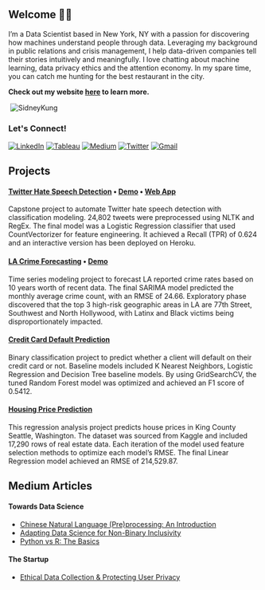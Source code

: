 <!--




Hi there!

Please do not copy this. I would really appreciate it :)




-->


## Welcome 👋🏼

I’m a Data Scientist based in New York, NY with a passion for discovering how machines understand people through data. Leveraging my background in public relations and crisis management, I help data-driven companies tell their stories intuitively and meaningfully. I love chatting about machine learning, data privacy ethics and the attention economy. In my spare time, you can catch me hunting for the best restaurant in the city. 
  
**Check out my website [here](https://www.sidneykung.com/) to learn more.**

<!--




Especially this next section. 
Please email me if you would like to use this code: sidneyjkung@gmail.com
Thanks!




-->

<p align=left><span align="left">&nbsp;<img align="center" src=https://github-readme-stats.vercel.app/api?username=SidneyKung&theme=buefy&bg_color=FAFBFC&show_icons=true&custom_title=GiHub%20Stats&include_all_commits=true&hide=issues,contribs&count_private=true" alt="SidneyKung" /></span>

### Let's Connect!

<a href="https://www.linkedin.com/in/sidneykung/" target="_blank"><img alt="LinkedIn" src="https://img.shields.io/badge/linkedin-%230077B5.svg?&style=for-the-badge&logo=linkedin&logoColor=white" /></a> <a href="https://public.tableau.com/profile/sidney.kung#!/" target="_blank"><img alt="Tableau" src="https://img.shields.io/badge/tableau-%230077B5.svg?&style=for-the-badge&logo=tableau&logoColor=white&color=2FBEBE" /></a> <a href="https://sidneykung.medium.com/" target="_blank"><img alt="Medium" src="https://img.shields.io/badge/medium-%2312100E.svg?&style=for-the-badge&logo=medium&logoColor=white" /></a> <a href="https://twitter.com/sidney_k98" target="_blank"><img alt="Twitter" src="https://img.shields.io/badge/twitter-%231DA1F2.svg?&style=for-the-badge&logo=twitter&logoColor=white" /></a> <a href="mailto:sidneyjkung@gmail.com" target="_blank"><img alt="Gmail" src="https://img.shields.io/badge/Gmail-D14836?&style=for-the-badge&logo=Gmail&logoColor=white" /></a> 

## Projects

#### [Twitter Hate Speech Detection](https://github.com/sidneykung/twitter_hate_speech_detection) • [Demo](https://www.loom.com/share/b9e7427cbd87455ea58a99480ea59786) • [Web App](https://hate-speech-predictor.herokuapp.com/)

Capstone project to automate Twitter hate speech detection with classification modeling. 24,802 tweets were preprocessed using NLTK and RegEx. The final model was a Logistic Regression classifier that used CountVectorizer for feature engineering. It achieved a Recall (TPR) of 0.624 and an interactive version has been deployed on Heroku.

#### [LA Crime Forecasting](https://github.com/sidneykung/LA_crime_forecasting) • [Demo](https://www.loom.com/share/f9269d168b5d48e6984fbc3cec914290)

Time series modeling project to forecast LA reported crime rates based on 10 years worth of recent data. The final SARIMA model predicted the monthly average crime count, with an RMSE of 24.66. Exploratory phase discovered that the top 3 high-risk geographic areas in LA are 77th Street, Southwest and North Hollywood, with Latinx and Black victims being disproportionately impacted.

#### [Credit Card Default Prediction](https://github.com/sidneykung/cc_default_prediction)

Binary classification project to predict whether a client will default on their credit card or not. Baseline models included K Nearest Neighbors, Logistic Regression and Decision Tree baseline models. By using GridSearchCV, the tuned Random Forest model was optimized and achieved an F1 score of 0.5412.

#### [Housing Price Prediction](https://github.com/sidneykung/Housing_Price_Model)

This regression analysis project predicts house prices in King County Seattle, Washington. The dataset was sourced from Kaggle and included 17,290 rows of real estate data. Each iteration of the model used feature selection methods to optimize each model’s RMSE.  The final Linear Regression model achieved an RMSE of 214,529.87.

## Medium Articles

#### Towards Data Science

- [Chinese Natural Language (Pre)processing: An Introduction](https://towardsdatascience.com/chinese-natural-language-pre-processing-an-introduction-995d16c2705f?source=friends_link&sk=85d63a64f5a1f8dd4235d77bae17aab3)
- [Adapting Data Science for Non-Binary Inclusivity](https://towardsdatascience.com/adapting-data-science-for-non-binary-inclusivity-368f35a560e3?sk=49cbf985272e62beac60f360112b5d6c)
- [Python vs R: The Basics](https://towardsdatascience.com/python-vs-r-the-basics-d754c45c1596?sk=9727e7fc6f177ebdb970e1fa7316ed94)

#### The Startup

- [Ethical Data Collection & Protecting User Privacy](https://medium.com/swlh/should-digital-data-privacy-be-considered-a-human-right-ec6a9ea572ff?source=friends_link&sk=102295ec9b0367385dc381cfdd60047d)


<!--
- 🔭 I’m currently working on ...
- 🌱 I’m currently learning ...
- 👯 I’m looking to collaborate on ...
- 🤔 I’m looking for help with ...
- 💬 Ask me about ...
- 📫 How to reach me: ...
- 😄 Pronouns: ...
- ⚡ Fun fact: ...
-->
